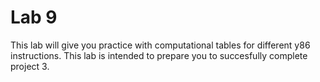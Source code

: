 # Lab 9 

This lab will give you practice with computational tables for different y86 instructions.
This lab is intended to prepare you to succesfully complete project 3. 


